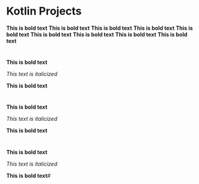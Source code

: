 # Kotlin Projects
**This is bold text**
**This is bold text**
**This is bold text**
**This is bold text**
**This is bold text**
**This is bold text**
**This is bold text**
**This is bold text**
**This is bold text**
#
**This is bold text**


_This text is italicized_


**This is bold text**


#
**This is bold text**


_This text is italicized_


**This is bold text**


#


**This is bold text**


_This text is italicized_


**This is bold text**#


